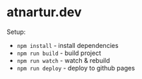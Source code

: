 # atnartur.dev

Setup:

- `npm install` - install dependencies
- `npm run build` - build project
- `npm run watch` - watch & rebuild
- `npm run deploy` - deploy to github pages
